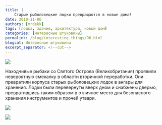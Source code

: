 ```yaml
---
title: |
    Старые рыболовецкие лодки превращаются в новые дома!
date: 2010-11-06
authors: [mrdekk]
tags: [лодка, здание, архитектура, новый дом]
categories: [Интересные штуковины]
permalink: /blog/interesting_things/96.html
blogcat: Интересные штуковины
excerpt_separator: <!--cut-->
---
```



![](http://itw66.ru/uploads/images/00/00/01/2010/11/06/8ca312.jpg)


Находчивые рыбаки со Святого Острова (Великобритания) проявили невероятную смекалку в области вторичной переработки. Они превратили корпуса старых рыболовецких лодок в ангары для хранения. Лодки были перевернуты вверх дном и снабжены дверью, превратившись таким образом в отличное место для безопасного хранения инструментов и прочей утвари.


![](http://itw66.ru/uploads/images/00/00/01/2010/11/06/d45ebe.jpg)


![](http://itw66.ru/uploads/images/00/00/01/2010/11/06/2d2169.jpg)

